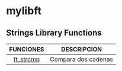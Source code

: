 # mylibft

## Strings Library Functions
|FUNCIONES|DESCRIPCION|
|:-:|:-:|
|[ft_strcmp](https://github.com/Sant-TIG/mylibft/blob/master/ft_strcmp.c)|Compara dos cadenas|
